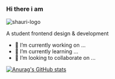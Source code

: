 ### Hi there i am 
![shauri-logo](https://user-images.githubusercontent.com/90189750/193472715-03413271-aee7-4b2e-ad3c-cca18a309691.png)

A student frontend design & development



- 🔭 I’m currently working on ...
- 🌱 I’m currently learning ...
- 👯 I’m looking to collaborate on ...

[![Anurag's GitHub stats](https://github-readme-stats.vercel.app/api?username=SCNMC&show_icons=true&theme=tokyonight)](https://github.com/SCNMC/github-readme-stats)
